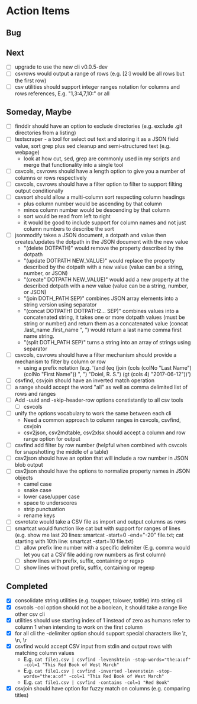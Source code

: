 
# Action Items

## Bug

## Next

+ [ ] upgrade to use the new cli v0.0.5-dev
+ [ ] csvrows would output a range of rows (e.g. [2:] would be all rows but the first row)
+ [ ] csv utilities should support integer ranges notation for columns and rows references, E.g. "1,3:4,7,10:" or all

## Someday, Maybe

+ [ ] finddir should have an option to exclude directories (e.g. exclude .git directories from a listing)
+ [ ] textscraper - a tool for select out text and storing it as a JSON field value, sort grep plus sed cleanup and semi-structured text (e.g. webpage)
    + look at how cut, sed, grep are commonly used in my scripts and merge that functionality into a single tool
+ [ ] csvcols, csvrows should have a length option to give you a number of columns or rows respectively
+ [ ] csvcols, csvrows should have a filter option to filter to support filting output conditionally
+ [ ] csvsort should allow a multi-column sort respecting column headings
    + plus column number would be ascending by that column
    + minos column number would be descending by that column
    + sort would be read from left to right
    + it would be good to include support for column names and not just column numbers to describe the sort
+ [ ] jsonmodify takes a JSON document, a dotpath and value then creates/updates the dotpath in the JSON document with the new value
    + "(delete DOTPATH)" would remove the property described by the dotpath
    + "(update DOTPATH NEW_VALUE)" would replace the property described by the dotpath with a new value (value can be a string, number, or JSON)
    + "(create" DOTPATH NEW_VALUE)" would add a new property at the described dotpath with a new value (value can be a string, number, or JSON)
    + "(join DOTH_PATH SEP)" combines JSON array elements into a string version using separator
    + "(concat DOTPATH1 DOTPATH2... SEP)" combines values into a concatenated string, it takes one or more dotpath values (must be string or number) and return them as a concatenated value (concat .last_name .first_name ", ") would return a last name comma first name string.
    + "(split DOTH_PATH SEP)" turns a string into an array of strings using separator
+ [ ] csvcols, csvrows should have a filter mechanism should provide a mechanism to filter by column or row
    + using a prefix notation (e.g. '(and (eq (join (cols (colNo "Last Name") (colNo "First Name")) ", ") "Doiel, R. S.") (gt (cols 4) "2017-06-12"))')
+ [ ] csvfind, csvjoin should have an inverted match operation
+ [ ] a range should accept the word "all" as well as comma delimited list of rows and ranges
+ [ ] Add -uuid and -skip-header-row options constistantly to all csv tools
    + [ ] csvcols
+ [ ] unify the options vocabulary to work the same between each cli
    + Need a common approach to column ranges in csvcols, csvfind, csvjoin
    + csv2json, csv2mdtable, csv2xlsx should accept a column and row range option for output
+ [ ] csvfind add filter by row number (helpful when combined with csvcols for snapshotting the middle of a table)
+ [ ] csv2json should have an option that will include a row number in JSON blob output
+ [ ] csv2json should have the options to normalize property names in JSON objects
    + camel case
    + snake case
    + lower case/upper case
    + space to underscores 
    + strip punctuation
    + rename keys
+ [ ] csvrotate would take a CSV file as import and output columns as rows
+ [ ] smartcat would function like cat but with support for ranges of lines (e.g. show me last 20 lines: smartcat -start=0 -end="-20" file.txt; cat starting with 10th line: smartcat -start=10 file.txt)
    + [ ] allow prefix line number with a specific delimiter (E.g. comma would let you cat a CSV file adding row numbers as first column)
    + [ ] show lines with prefix, suffix, containing or regxp
    + [ ] show lines without prefix, suffix, containing or regexp

## Completed

+ [x] consolidate string utilities (e.g. toupper, tolower, totitle) into string cli
+ [x] csvcols -col option should not be a boolean, it should take a range like other csv cli
+ [x] utilities should use starting index of 1 instead of zero as humans refer to column 1 when intending to work on the first column
+ [x] for all cli the -delimiter option should support special characters like \t, \n, \r
+ [x] csvfind would accept CSV input from stdin and output rows with matching column values
    + E.g. `cat file1.csv | csvfind -levenshtein -stop-words="the:a:of" -col=1 "This Red Book of West March"`
    + E.g. `cat file1.csv | csvfind -inverted -levenstein -stop-words="the:a:of" -col=1 "This Red Book of West March"`
    + E.g. `cat file1.csv | csvfind -contains -col=1 "Red Book"`
+ [x] csvjoin should have option for fuzzy match on columns (e.g. comparing titles)
